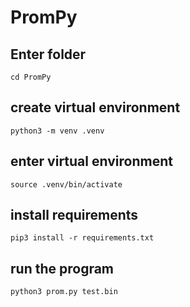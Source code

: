 # PromPy

## Enter folder

```cd PromPy```

## create virtual environment

```python3 -m venv .venv```

## enter virtual environment

```source .venv/bin/activate```

## install requirements

```pip3 install -r requirements.txt```

## run the program

```python3 prom.py test.bin```